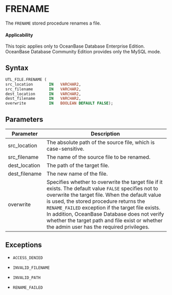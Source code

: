 FRENAME
============================

The `FRENAME` stored procedure renames a file.

  <main id="notice" >
    <h4>Applicability</h4>
    <p>This topic applies only to OceanBase Database Enterprise Edition. OceanBase Database Community Edition provides only the MySQL mode. </p>
  </main>

Syntax
-----------------------

```sql
UTL_FILE.FRENAME (
src_location       IN   VARCHAR2,
src_filename       IN   VARCHAR2,
dest_location      IN   VARCHAR2,
dest_filename      IN   VARCHAR2,
overwrite          IN   BOOLEAN DEFAULT FALSE);
```



Parameters
-------------------------



| Parameter | Description |
|---------------|--------------------------------------------------------------------------------------------------------------------------------------------------|
| src_location | The absolute path of the source file, which is case-sensitive.  |
| src_filename | The name of the source file to be renamed.  |
| dest_location | The path of the target file.  |
| dest_filename | The new name of the file.  |
| overwrite | Specifies whether to overwrite the target file if it exists. The default value `FALSE` specifies not to overwrite the target file. When the default value is used, the stored procedure returns the `RENAME_FAILED` exception if the target file exists.  In addition, OceanBase Database does not verify whether the target path and file exist or whether the admin user has the required privileges.  |



Exceptions
-------------------------

* `ACCESS_DENIED`



* `INVALID_FILENAME`



* `INVALID_PATH`



* `RENAME_FAILED`





